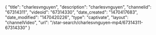 {
    "title": "charlesvnguyen",
    "description": "charlesvnguyen",
    "channelid": "67314311",
    "videoid": "67314330",
    "date_created": "1470417683",
    "date_modified": "1470420226",
    "type": "captivate",
    "layout": "channelVideo",
    "url": "\/star-search\/charlesvnguyen-mp4\/67314311-67314330"
}